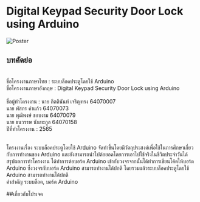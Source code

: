 # Digital Keypad Security Door Lock using Arduino
![Poster](https://cdn.discordapp.com/attachments/969869597509574656/973981692744314900/PasscodeDoor.png)
## บทคัดย่อ
<br>ชื่อโครงงานภาษาไทย :  ระบบล็อคประตูโดยใช้ Arduino
<br>ชื่อโครงงานภาษาอังกฤษ : Digital Keypad Security Door Lock using Arduino\
<br>ชื่อผู้ทำโครงงาน : นาย กิตตินันท์ เจริญทรง 64070007
<br>                  นาย พัสกร คำแก้ว 64070073
<br>                             นาย พุฒิพงษ์ ชอบงาม 64070079
<br>                             นาย ธนวรรษ นันทะกูล 64070158
<br>ปีที่ทำโครงงาน : 2565

<br>โครงงานเรื่อง ระบบล็อคประตูโดยใช้ Arduino จัดทำขึ้นโดยมีวัตถุประสงค์เพื่อใช้ในการศึกษาเกี่ยวกับการทำงานของ Arduino และยังสามารถนำไปต่อยอดโดยการเอาไปใช้จริงในชีวิตประจำวันได้
<br>สรุปผลการทำโครงงาน ได้ทำการต่อบอร์ด Arduino เข้ากับวงจรจากนั้นได้ทำการเขียนโค้ดให้บอร์ด Arduino ซึ่งวงจรกับบอร์ด Arduino สามารถทำงานได้ปกติ โดยรวมแล้วระบบล็อคประตูโดยใช้ Arduino สามารถทำงานได้ปกติ
<br>คำสำคัญ ระบบล็อค, บอร์ด Arduino

##เกี่ยวกับโปรเจค

